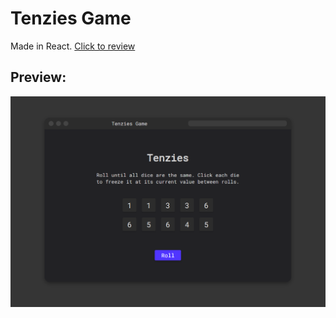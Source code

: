 # Tenzies Game
Made in React.
[Click to review](tenzies-game-delta.vercel.app)

## Preview:
![preview](https://github.com/matiaspedelhez/tenzies-game/blob/master/preview.png)
